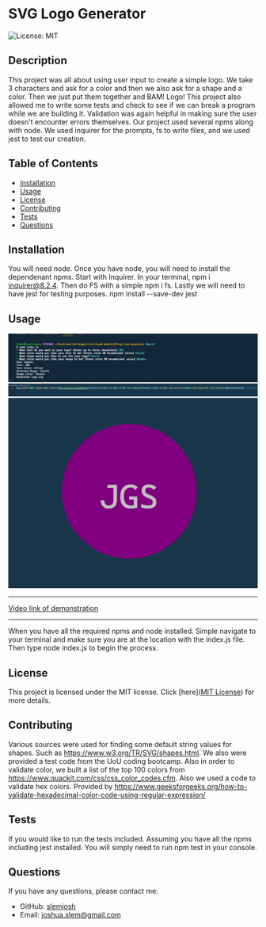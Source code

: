 # SVG Logo Generator
  ![License: MIT](https://img.shields.io/badge/License-MIT-yellow.svg)

## Description

This project was all about using user input to create a simple logo. We take 3 characters and ask for a color and then we also ask for a shape and a color.  Then we just put them together and BAM! Logo!  This project also allowed me to write some tests and check to see if we can break a program while we are building it.  Validation was again helpful in making sure the user doesn't encounter errors themselves. Our project used several npms along with node.  We used inquirer for the prompts, fs to write files, and we used jest to test our creation.

## Table of Contents

- [Installation](#installation)
- [Usage](#usage)
- [License](#license)
- [Contributing](#contributing)
- [Tests](#tests)
- [Questions](#questions)

## Installation

You will need node.  Once you have node, you will need to install the dependenant npms.  Start with Inquirer.  In your terminal, npm i inquirer@8.2.4.   Then do FS with a simple npm i fs.  Lastly we will need to have jest for testing purposes.  npm install --save-dev jest

## Usage
![SVG Logo Generator Example](/assets/svgterminalexample.png)
![SVG Logo Generator Example](/assets/svgstringexample.png)
![SVG Logo Generator Example](/assets/svglogoexample.png)

---

[Video link of demonstration](https://drive.google.com/file/d/1oS1AR3Rgh6VQBwm1D7TAY0CWmJ1_-Zpj/view)

---


When you have all the required npms and node installed.  Simple navigate to your terminal and make sure you are at the location with the index.js file.  Then type node index.js to begin the process.

## License

This project is licensed under the MIT license. Click [here]([MIT License](https://opensource.org/licenses/MIT)) for more details.

## Contributing

Various sources were used for finding some default string values for shapes.  Such as  https://www.w3.org/TR/SVG/shapes.html.  We also were provided a test code from the UoU coding bootcamp.
Also in order to validate color, we built a list of the top 100 colors from https://www.quackit.com/css/css_color_codes.cfm.
Also we used a code to validate hex colors.  Provided by https://www.geeksforgeeks.org/how-to-validate-hexadecimal-color-code-using-regular-expression/

## Tests

If you would like to run the tests included.  Assuming you have all the npms including jest installed.  You will simply need to run npm test in your console.

## Questions

If you have any questions, please contact me:

- GitHub: [slemjosh](https://github.com/slemjosh)
- Email: [joshua.slem@gmail.com](mailto:joshua.slem@gmail.com)